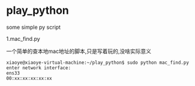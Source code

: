 # play_python
some simple py script

1.mac_find.py

一个简单的查本地mac地址的脚本,只是写着玩的,没啥实际意义
```
xiaoye@xiaoye-virtual-machine:~/play_python$ sudo python mac_find.py 
enter network interface:
ens33
00:xx:xx:xx:xx:xx
```
